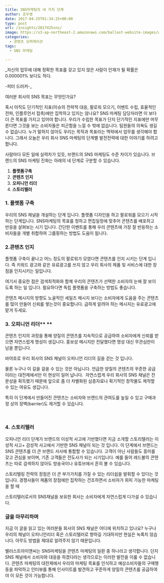 ```yaml
---
title: SNS마케팅의 네 가지 단계
author: 조두영
date: 2017-04-25T01:34:25+00:00
type: post
url: /insights/2017425sns/
image: https://s3-ap-northeast-2.amazonaws.com/ballast-website-images/wp-content/uploads/2017/02/15110119/img-3.png
categories:
  - 콘텐츠 오퍼레이션
tags:
  - SNS 마케팅

---
```

_자신의 업무에 대해 정확한 목표를 갖고 있지 않은 사람이 인재가 될 확률은 0.000001% 보다도 적다.
  
-피터 드러커-_

여러분 회사의 SNS 목표는 무엇인가요?

혹시 아직도 단기적인 지표(이슈의 전략적 대응, 팔로워 모으기, 이벤트 수립, 효율적인 전파, 인플루언서 접촉)에만 집착하고 있지는 않나요? SNS 마케팅 담당자라면 이 보다 더 큰 목표를 가지고 있어야 합니다. 우리가 수립한 목표가 단지 단기적인 지표에만 머무른다면 그것을 보는 소비자들은 피곤함을 느낄 수 밖에 없습니다. 팀원들의 의욕도 생길 수 없습니다. 누가 말하지 않아도 우리는 목적과 목표라는 맥락에서 업무를 생각해야 합니다. 그래서 오늘은 우리 회사 SNS 마케팅의 단계별 발전전략에 대한 이야기를 하려고 합니다.

사람마다 모든 일에 실력차가 있듯, 브랜드의 SNS 마케팅도 수준 차이가 있습니다. 브랜드의 SNS 마케팅 진화는 아래의 네 단계로 구분할 수 있습니다.

  1. **플랫폼구축**
  2. **콘텐츠 인지**
  3. **오피니언 리더**
  4. **스토리텔러**

### 1. 플랫폼 구축

우리의 SNS 채널을 개설하는 단계 입니다. 플랫폼 디자인을 하고 팔로워를 모으기 시작하는 단계입니다. SNS마케팅의 목표를 정하고 편집일정에 맞추어 콘텐츠를 배포하고 반응을 살펴보는 시기 입니다. 간단한 이벤트를 통해 우리 콘텐츠에 가장 잘 반응하는 소비자들을 개별 취합하여 그룹핑하는 방법도 도움이 됩니다.

### 2.콘텐츠 인지

플랫폼 구축이 끝나고 어느 정도의 팔로워가 모였다면 콘텐츠를 인지 시키는 단계 입니다. 즉 키워드 광고와 같은 유료광고를 쓰지 않고 우리 회사의 제품 및 서비스에 대한 장점을 인지시키는 일입니다.

여기서 중요한 점은 검색최적화와 함께 우리의 콘텐츠가 선택한 소비자의 눈에 잘 보이도록 하는 일 입니다. 필요하다면 독립 플랫폼을 구축하는 방법도 좋습니다.

콘텐츠 메시지의 방향도 노골적인 세일즈 메시지 보다는 소비자에게 도움을 주는 콘텐츠를 많이 만들어 신뢰를 쌓는것이 중요합니다. 급하게 알려야 하는 메시지는 유료광고에 맡겨 두세요.

### 3. 오피니언 리더** **

콘텐츠 인지의 과정을 통해 양질의 콘텐츠를 지속적으로 공급하여 소비자에게 신뢰를 받으면 자연스럽게 명성이 생깁니다. 홍보성 메시지만 전달했다면 명성 대신 무관심만이 남을 뿐입니다.

바야흐로 우리 회사의 SNS 채널이 오피니언 리더의 길을 걷는 것 입니다.

물론 누구나 이 길을 걸을 수 있는 것은 아닙니다. 언급한 양질의 콘텐츠의 꾸준한 공급이라는 대전제에서만 이 현상이 일어 납니다.  자연스럽게 우리 회사의 SNS 채널은 전문성을 획득했기 때문에 앞으로 좀 더 차별화된 심층자료나 획기적인 창작물도 제작할 수 있는 여유도 생깁니다.
  
특히 이 단계에서 만들어진 콘텐츠는 소비자와 브랜드의 관여도를 높일 수 있고 구매과정 상의 장벽(barrier)도 제거할 수 있습니다.

&nbsp;

### 4. 스토리텔러

오피니언 리더 단계가 브랜드의 이성적 사고에 기반했다면 지금 소개할 스토리텔러는 이성적 사고+ 감성적 사고에서 기반한 SNS 채널이 되는 것 입니다. 이 단계에서 브랜드는 SNS 콘텐츠를 더 큰 브랜드 서사에 통합할 수 있습니다. 고객이 아닌 사람들도 흥미를 갖고 관심을 보이며, 기존 고객들은 전도사가 되는 시기입니다. 예를 들어 레드불의 콘텐츠는 따로 검색하지 않아도 방송국이나 유튜브에서 흔히 볼 수 있습니다.
  
스토리텔링 전략의 장점은 더 큰 부가가치를 가질 수 있는 리더쉽을 발휘할 수 있다는 것 입니다. 경쟁사들이 제품의 장점에만 집착하는 건조하면서 소비자가 회피 가능한 마케팅을 할 때
  
스토리텔러로서의 SNS채널을 보유한 회사는 소비자에게 자연스럽게 다가설 수 있습니다.

### 글을 마무리하며

지금 이 글을 읽고 있는 여러분들 회사의 SNS 채널은 어디에 위치하고 있나요? 누구나 우리의 채널이 오피니언리더 혹은 스토리텔러로 향하길 기대하지만 현실은 녹록치 않습니다. 아무도 방법을 제대로 알려주지 않기 때문입니다.

밸러스트아이앤씨는 SNS마케팅을 콘텐츠 마케팅의 일환 중 하나라고 생각합니다. 단지 SNS 채널에서 소비자와 대응을 하겠다라는 생각으로는 이러한 발전을 이룰 수 없습니다. 콘텐츠 마케팅의 대전제에서 우리의 마케팅 목표를 인식하고 예상소비자들의 구매행동을 파악하고 인터뷰를 통해 인사이트를 발견하고 꾸준하게 양질의 콘텐츠를 공급하여야 이 모든 것이 가능합니다.